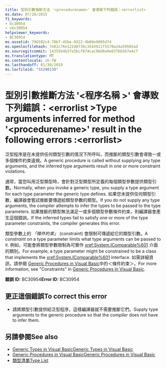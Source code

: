 ```yaml
---
title: 型別引數推斷方法 '<procedurename>' 會導致下列錯誤：<errorlist>
ms.date: 07/20/2015
f1_keywords:
- bc30954
- vbc30954
helpviewer_keywords:
- BC30954
ms.assetid: 796592c4-70b7-45be-9322-db09e9095d7d
ms.openlocfilehash: 7e82c76e122d8f39c3543911f5578a24a59565ad
ms.sourcegitcommit: 14355b4b2fe5bcf874cac96d0a9e6376b567e4c7
ms.translationtype: MT
ms.contentlocale: zh-TW
ms.lasthandoff: 01/30/2019
ms.locfileid: "55290130"
---
```

# <a name="type-arguments-inferred-for-method-procedurename-result-in-the-following-errors-errorlist"></a><span data-ttu-id="80e36-102">型別引數推斷方法 '\<程序名稱 >' 會導致下列錯誤：\<errorlist ></span><span class="sxs-lookup"><span data-stu-id="80e36-102">Type arguments inferred for method '\<procedurename>' result in the following errors :\<errorlist></span></span>
<span data-ttu-id="80e36-103">泛型程序是在未提供任何類型引數的情況下所呼叫，而推斷的類型引數會導致一或多個條件約束違規。</span><span class="sxs-lookup"><span data-stu-id="80e36-103">A generic procedure is called without supplying any type arguments, and the inferred type arguments result in one or more constraint violations.</span></span>  
  
 <span data-ttu-id="80e36-104">通常，當您叫用泛型類型時，會針對泛型類型所定義的每個類型參數提供類型引數。</span><span class="sxs-lookup"><span data-stu-id="80e36-104">Normally, when you invoke a generic type, you supply a type argument for each type parameter the generic type defines.</span></span> <span data-ttu-id="80e36-105">如果您未提供任何類型引數，編譯器會嘗試推斷要傳遞給類型參數的類型。</span><span class="sxs-lookup"><span data-stu-id="80e36-105">If you do not supply any type arguments, the compiler attempts to infer the types to be passed to the type parameters.</span></span> <span data-ttu-id="80e36-106">如果推斷的類型無法滿足一或多個類型參數條件約束，則編譯器會產生這個錯誤。</span><span class="sxs-lookup"><span data-stu-id="80e36-106">If the inferred types fail to satisfy one or more of the type parameter constraints, the compiler generates this error.</span></span>  
  
 <span data-ttu-id="80e36-107">類型參數上的 *「條件約束」* (constraint) 會限制可傳遞給它的類型引數。</span><span class="sxs-lookup"><span data-stu-id="80e36-107">A *constraint* on a type parameter limits what type arguments can be passed to it.</span></span> <span data-ttu-id="80e36-108">例如，可能會將類型參數限制為可實作 <xref:System.IComparable%601> 介面的類別。</span><span class="sxs-lookup"><span data-stu-id="80e36-108">For example, a type parameter might be constrained to be a class that implements the <xref:System.IComparable%601> interface.</span></span> <span data-ttu-id="80e36-109">如需詳細資訊，請參閱 [Generic Procedures in Visual Basic](../../visual-basic/programming-guide/language-features/data-types/generic-procedures.md)中的＜條件約束＞。</span><span class="sxs-lookup"><span data-stu-id="80e36-109">For more information, see "Constraints" in [Generic Procedures in Visual Basic](../../visual-basic/programming-guide/language-features/data-types/generic-procedures.md).</span></span>  
  
 <span data-ttu-id="80e36-110">**錯誤 ID:** BC30954</span><span class="sxs-lookup"><span data-stu-id="80e36-110">**Error ID:** BC30954</span></span>  
  
## <a name="to-correct-this-error"></a><span data-ttu-id="80e36-111">更正這個錯誤</span><span class="sxs-lookup"><span data-stu-id="80e36-111">To correct this error</span></span>  
  
-   <span data-ttu-id="80e36-112">請將類型引數提供給泛型程序，這樣編譯器就不需要推斷它們。</span><span class="sxs-lookup"><span data-stu-id="80e36-112">Supply type arguments to the generic procedure so that the compiler does not have to infer them.</span></span>  
  
## <a name="see-also"></a><span data-ttu-id="80e36-113">另請參閱</span><span class="sxs-lookup"><span data-stu-id="80e36-113">See also</span></span>
- [<span data-ttu-id="80e36-114">Generic Types in Visual Basic</span><span class="sxs-lookup"><span data-stu-id="80e36-114">Generic Types in Visual Basic</span></span>](../../visual-basic/programming-guide/language-features/data-types/generic-types.md)
- [<span data-ttu-id="80e36-115">Generic Procedures in Visual Basic</span><span class="sxs-lookup"><span data-stu-id="80e36-115">Generic Procedures in Visual Basic</span></span>](../../visual-basic/programming-guide/language-features/data-types/generic-procedures.md)
- [<span data-ttu-id="80e36-116">類型清單</span><span class="sxs-lookup"><span data-stu-id="80e36-116">Type List</span></span>](../../visual-basic/language-reference/statements/type-list.md)
